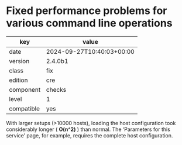 [//]: # (werk v2)
# Fixed performance problems for various command line operations

key        | value
---------- | ---
date       | 2024-09-27T10:40:03+00:00
version    | 2.4.0b1
class      | fix
edition    | cre
component  | checks
level      | 1
compatible | yes

With larger setups (>10000 hosts), loading the host configuration took considerably longer ( **O(n^2)** ) than normal.
The ‘Parameters for this service’ page, for example, requires the complete host configuration.
